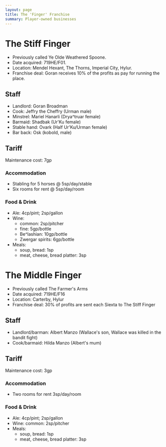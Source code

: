 ```yaml
---
layout: page
title: The 'Finger' Franchise
summary: Player-owned businesses
---
```


# The Stiff Finger

- Previously called Ye Olde Weathered Spoone.
- Date acquired: 719HE/F01.
- Location: Mendel Hexant, The Thorns, Imperial City, Hylur.
- Franchise deal: Goran receives 10% of the profits as pay for running the
  place.

## Staff

- Landlord: Goran Broadman
- Cook: Jeffry the Cheffry (Urman male)
- Minstrel: Mariel Hanarli (Drya^truar female)
- Barmaid: Shadbak (Ur'Ku female)
- Stable hand: Ovark (Half Ur'Ku/Urman female)
- Bar back: Osk (kobold, male)

## Tariff

Maintenance cost: 7gp

### Accommodation

- Stabling for 5 horses @ 5sp/day/stable
- Six rooms for rent @ 5sp/day/room

### Food & Drink

- Ale: 4cp/pint; 2sp/gallon
- Wine:
  - common: 2sp/pitcher
  - fine: 5gp/bottle
  - Be^lashian: 10gp/bottle
  - Zwergar spirits: 6gp/bottle
- Meals:
  - soup, bread: 1sp
  - meat, cheese, bread platter: 3sp

# The Middle Finger

- Previously called The Farmer's Arms
- Date acquired: 719HE/F16
- Location: Carterby, Hylur
- Franchise deal: 30% of profits are sent each Siexta to The Stiff Finger

## Staff

- Landlord/barman: Albert Manzo (Wallace's son, Wallace was killed in the bandit
  fight)
- Cook/barmaid: Hilda Manzo (Albert's mum)

## Tariff

Maintenance cost: 3gp

### Accommodation

- Two rooms for rent 3sp/day/room

### Food & Drink

- Ale: 4cp/pint; 2sp/gallon
- Wine: common: 2sp/pitcher
- Meals:
  - soup, bread: 1sp
  - meat, cheese, bread platter: 3sp
